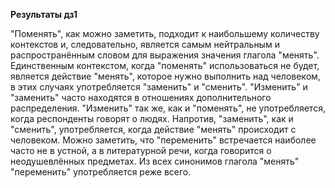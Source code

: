 **Результаты дз1**

"Поменять", как можно заметить, подходит к наибольшему количеству контекстов и, следовательно, является самым нейтральным и распространённым словом для выражения значения глагола "менять". Единственным контекстом, когда "поменять" использоваться не будет, является действие "менять", которое нужно выполнить над человеком, в этих случаях употребляется "заменить" и "сменить". "Изменить" и "заменить" часто находятся в отношениях дополнительного распределения. "Изменить" так же, как и "поменять", не употребляется, когда респонденты говорят о людях. Напротив, "заменить", как и "сменить", употребляется, когда действие "менять" происходит с человеком. Можно заметить, что "переменить" встречается наиболее часто не в устной, а в литературной речи, когда говорится о неодушевлённых предметах. Из всех синонимов глагола "менять" "переменить" употребляется реже всего.

